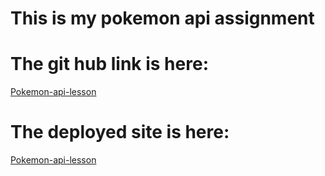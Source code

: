 # This is my pokemon api assignment

# The git hub link is here:
[Pokemon-api-lesson]("https://github.com/twarre30/pokemon-api-lesson")

# The deployed site is here:
[Pokemon-api-lesson]("https://pokemon-api-twarre30.herokuapp.com/")

